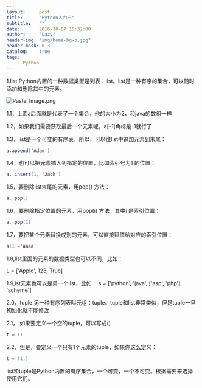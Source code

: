 ```yaml
---
layout:     post
title:      "Python入门三"
subtitle:   ""
date:       2016-10-07 15:32:00
author:     "Lazy"
header-img: "img/home-bg-o.jpg"
header-mask: 0.3
catalog:    true
tags:
    - Python
---
```








1.list Python内置的一种数据类型是列表：list。list是一种有序的集合，可以随时添加和删除其中的元素。

![Paste_Image.png](http://upload-images.jianshu.io/upload_images/1205414-a0e70a332b6db8f2.png?imageMogr2/auto-orient/strip%7CimageView2/2/w/1240)

1.1，上面a后面就是代表了一个集合，他的大小为2，和java的数组一样

1.2，如果我们需要获取最后一个元素呢，a[-1]角标是-1就行了

1.3，list是一个可变的有序表，所以，可以往list中追加元素到末尾：
```java
a.append('Adam')
```
1.4，也可以把元素插入到指定的位置，比如索引号为1
的位置：
```java
a..insert(1, 'Jack')
```
1.5，要删除list末尾的元素，用pop()
方法：
```java
a..pop()
```
1.6，要删除指定位置的元素，用pop(i)
方法，其中i
是索引位置：
```java
a..pop(1)
```
1.7，要把某个元素替换成别的元素，可以直接赋值给对应的索引位置：
```java
a[1]='aaaa'
```

1.8,list里面的元素的数据类型也可以不同，比如：

 L = ['Apple', 123, True]


1.9,ist元素也可以是另一个list，比如：
s = ['python', 'java', ['asp', 'php'], 'scheme']


2.0，tuple 另一种有序列表叫元组：tuple。tuple和list非常类似，但是tuple一旦初始化就不能修改

2.1， 如果要定义一个空的tuple，可以写成()
```java
t = ()
```

2.2，但是，要定义一个只有1个元素的tuple，如果你这么定义：
```java
t = (1,)
```


list和tuple是Python内置的有序集合，一个可变，一个不可变。根据需要来选择使用它们。







